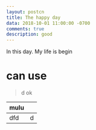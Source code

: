 ```yaml
---
layout: postcn
title: The happy day
data: 2018-10-01 11:00:00 -0700
comments: true
description: good
---
```


In this day. My life is begin

# can use 

>d ok 

|mulu||
|---|---|
|dfd|d|
